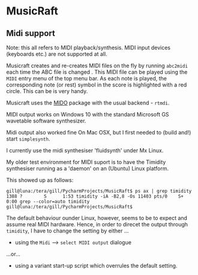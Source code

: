 # MusicRaft
## Midi support
Note: this all refers to MIDI playback/synthesis. MIDI input devices (keyboards etc.)
are not supported at all.

Musicraft creates and re-creates MIDI files on the fly by running `abc2midi` 
each time the ABC file is changed . This MIDI file can be played using the 
`MIDI` entry menu of the  top menu bar. As each note is played, the corresponding note
(or rest) symbol in the score is highlighted with a red circle.
This can be is very handy.

Musicraft uses the
[MIDO](https://mido.readthedocs.io/en/latest/index.html)
package with the usual backend - `rtmdi`.

MIDI output works on Windows 10 with the standard
Microsoft GS wavetable software synthesizer.

Midi output also worked fine On Mac OSX, but I first needed to (build and!)
start `simplesynth`.

I currently use the midi synthesiser 'fluidsynth' under Mx Linux.

My older test environment for MIDI suport is to have the Timidity
synthesiser running as a 'daemon' on an (Ubuntu) Linux platform.

This showed up as follows:

`gill@luna:/tera/gill/PycharmProjects/MusicRaft$ ps ax | grep timidity
 1388 ?        S      1:53 timidity -iA -B2,8 -Os
11403 pts/0    S+     0:00 grep --color=auto timidity
gill@luna:/tera/gill/PycharmProjects/MusicRaft$ `

The default behaviour ounder Linux, however, seems to be to expect
and assume real MIDI hardware. Hence, in order to direcet the output
through  `timidity`, I have to change the setting by either ...
* using the `Midi` --> `select MIDI output` dialogue

...or...
* using a variant start-up script which overrules the default setting.


 